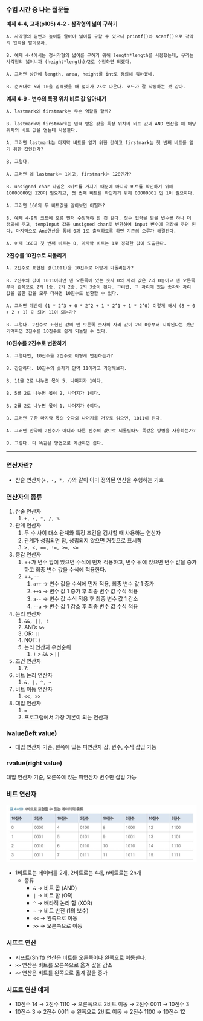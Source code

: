 ### 수업 시간 중 나눈 질문들
**예제 4-4, 교재(p105) 4-2 - 삼각형의 넓이 구하기**

    A. 사각형의 밑변과 높이를 알아야 넓이를 구할 수 있으니 printf()와 scanf()으로 각각의 입력을 받아보자.

    B. 예제 4-4에서는 정사각형의 넓이를 구하기 위해 length*length를 사용했는데, 우리는 사각형의 넓이니까 (height*length)/2로 수정하면 되겠다.

    A. 그러면 상단에 length, area, height를 int로 정의해 줘야겠네.

    B. 순서대로 5와 10을 입력했을 때 넓이가 25로 나온다. 코드가 잘 작동하는 것 같아.
    
**예제 4-9 - 변수의 특정 위치 비트 값 알아내기**

    A. lastmark와 firstmark는 무슨 역할을 할까?
    
    B. lastmark와 firstmark는 입력 받은 값을 특정 위치의 비트 값과 AND 연산을 해 해당 위치의 비트 값을 얻는데 사용한다.
    
    A. 그러면 lastmark는 마지막 비트를 얻기 위한 값이고 firstmark는 첫 번째 비트를 얻기 위한 값인건가?
    
    B. 그렇다.
    
    A. 그러면 왜 lastmark는 1이고, firstmark는 128인가?
    
    B. unsigned char 타입은 8비트를 가지기 때문에 마지막 비트를 확인하기 위해 10000000인 128이 필요하고, 첫 번째 비트를 확인하기 위해 00000001 인 1이 필요하다.

    A. 그러면 160의 두 비트값을 알아보면 어떨까?

    B. 예제 4-9의 코드에 오류 먼저 수정해야 할 것 같다. 정수 입력을 받을 변수를 하나 더 정의해 주고, tempInput 값을 unsigned char로 변환하여 input 변수에 저장해 주면 된다. 마지막으로 And연산을 통해 0과 1로 출력하도록 하면 기존의 오류가 해결된다.
    
    A. 이제 160의 첫 번째 비트는 0, 마지막 비트는 1로 정확한 값이 도출된다.

**2진수를 10진수로 되돌리기**

    A. 2진수로 표현된 값(1011)을 10진수로 어떻게 되돌리는가?
    
    B. 2진수의 값이 1011이라면 맨 오른쪽에 있는 숫자 0의 자리 값은 2의 0승이고 맨 오른쪽부터 왼쪽으로 2의 1승, 2의 2승, 2의 3승이 된다. 그러면, 그 자리에 있는 숫자와 자리 값을 곱한 값을 모두 더하면 10진수로 변환할 수 있다.
    
    A. 그러면 계산이 (1 * 2^3 + 0 * 2^2 + 1 * 2^1 + 1 * 2^0) 이렇게 해서 (8 + 0 + 2 + 1) 이 되어 11이 되는가?
    
    B. 그렇다. 2진수로 표현된 값의 맨 오른쪽 숫자의 자리 값이 2의 0승부터 시작된다는 것만 기억하면 2진수를 10진수로 쉽게 되돌릴 수 있다.

**10진수를 2진수로 변환하기**

    A. 그렇다면, 10진수를 2진수로 어떻게 변환하는가?
    
    B. 간단하다. 10진수의 숫자가 만약 11이라고 가정해보자.
    
    B. 11을 2로 나누면 몫이 5, 나머지가 1이다.
    
    B. 5를 2로 나누면 몫이 2, 나머지가 1이다.
    
    B. 2를 2로 나누면 몫이 1, 나머지가 0이다.
    
    B. 그러면 구한 마지막 몫의 숫자와 나머지를 거꾸로 읽으면, 1011이 된다.
    
    A. 그러면 만약에 2진수가 아니라 다른 진수의 값으로 되돌릴때도 똑같은 방법을 사용하는가?
    
    B. 그렇다. 다 똑같은 방법으로 계산하면 쉽다.

---

### 연산자란?

- 산술 연산자(`+, -, *, /`)와 같이 이미 정의된 연산을 수행하는 기호

### 연산자의 종류

1. 산술 연산자
    1. `+, -, *, /, %`
2. 관계 연산자
    1. 두 수 사이 대소 관계와 특정 조건을 검사할 때 사용하는 연산자
    2. 관계가 성립되면 참, 성립되지 않으면 거짓으로 표시함
    3. `>, <, ==, !=, >=, <=`
3. 증감 연산자
    1. ++가 변수 앞에 있으면 수식에 먼저 적용하고, 변수 뒤에 있으면 변수 값을 증가하고 최종 변수 값을 수식에 적용한다.
    2. ++, --
        1. `a++` → 변수 값을 수식에 먼저 적용, 최종 변수 값 1 증가
        2. `++a` → 변수 값 1 증가 후 최종 변수 값 수식 적용
        3. `a--` → 변수 값 수식 적용 후 최종 변수 값 1 감소
        4. `--a` → 변수 값 1 감소 후 최종 변수 값 수식 적용
4. 논리 연산자
    1. `&&, ||, !`
    2. AND: `&&`
    3. OR: `||`
    4. NOT: `!`
    5. 논리 연산자 우선순위
        1. `!` > `&&` > `||`
5. 조건 연산자
    1. ?:
6. 비트 논리 연산자
    1. `&, |, ^, ~`
7. 비트 이동 연산자
    1. `<<, >>`
8. 대입 연산자
    1. `=`
    2. 프로그램에서 가장 기본이 되는 연산자

### lvalue(left value)

- 대입 연산자 기준, 왼쪽에 있는 피연산자 값, 변수, 수식 삽입 가능

### rvalue(right value)

대입 연산자 기준, 오른쪽에 있는 피연산자 변수만 삽입 가능

### 비트 연산자

![Untitled](https://raw.githubusercontent.com/yunh03/2_Group/main/notes/src/%E1%84%89%E1%85%B3%E1%84%8F%E1%85%B3%E1%84%85%E1%85%B5%E1%86%AB%E1%84%89%E1%85%A3%E1%86%BA%202023-09-29%20%E1%84%8B%E1%85%A9%E1%84%92%E1%85%AE%202.43.31.png)

- 1비트로는 데이터를 2개, 2비트로는 4개, n비트로는 2n개
    - 종류
        - `&` → 비트 곱 (AND)
        - `|` → 비트 합 (OR)
        - `^` → 배타적 논리 합 (XOR)
        - `~` → 비트 반전 (1의 보수)
        - `<<` → 왼쪽으로 이동
        - `>>` → 오른쪽으로 이동

### **시프트 연산**

- 시프트(Shift) 연산은 비트를 오른쪽이나 왼쪽으로 이동한다.
- `>>` 연산은 비트를 오른쪽으로 옮겨 값을 감소
- `<<` 연산은 비트를 왼쪽으로 옮겨 값을 증가

### 시프트 연산 예제

- 10진수 14 → 2진수 1110 → 오른쪽으로 2비트 이동 → 2진수 0011 → 10진수 3
- 10진수 3 → 2진수 0011 → 왼쪽으로 2비트 이동 → 2진수 1100 → 10진수 12
